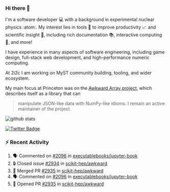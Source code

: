 ### Hi there 👋 

I'm a software developer 💻 with a background in experimental nuclear physics :atom:. My interest lies in tools :wrench: to improve productivity :chart_with_upwards_trend: and scientific insight :telescope:, including rich documentation 📚, interactive computing 🧮, and more! 

I have experience in many aspects of software engineering, including game design, full-stack web development, and high-performance numeric computing. 

At 2i2c I am working on MyST community building, tooling, and wider ecosystem. 

My main focus at Princeton was on the [Awkward Array project](awkward-array.org/), which describes itself as a library that can 
> manipulate JSON-like data with NumPy-like idioms. I remain an active maintainer of the project. 

![github stats](https://github-readme-stats.vercel.app/api?username=agoose77&show_icons=true&hide_rank=true&hide_title=true&bg_color=30,e76445,904e95&text_color=efe3ec&icon_color=efe3ec)
<!--
**agoose77/agoose77** is a ✨ _special_ ✨ repository because its `README.md` (this file) appears on your GitHub profile.

Here are some ideas to get you started:

- 🔭 I’m currently working on ...
- 🌱 I’m currently learning ...
- 👯 I’m looking to collaborate on ...
- 🤔 I’m looking for help with ...
- 💬 Ask me about ...
- 📫 How to reach me: ...
- 😄 Pronouns: ...
- ⚡ Fun fact: ...
-->

[![Twitter Badge](https://img.shields.io/twitter/follow/agoose77?style=flat-square&logo=Twitter&logoColor=white&color=cornflowerblue)](https://twitter.com/agoose77)

### :zap: Recent Activity

<!--START_SECTION:activity-->
1. 🗣 Commented on [#2096](https://github.com/executablebooks/jupyter-book/issues/2096#issuecomment-1887401524) in [executablebooks/jupyter-book](https://github.com/executablebooks/jupyter-book)
2. 🔒 Closed issue [#2934](https://github.com/scikit-hep/awkward/issues/2934) in [scikit-hep/awkward](https://github.com/scikit-hep/awkward)
3. 🎉 Merged PR [#2935](https://github.com/scikit-hep/awkward/pull/2935) in [scikit-hep/awkward](https://github.com/scikit-hep/awkward)
4. 🗣 Commented on [#2096](https://github.com/executablebooks/jupyter-book/issues/2096#issuecomment-1887189393) in [executablebooks/jupyter-book](https://github.com/executablebooks/jupyter-book)
5. 💪 Opened PR [#2935](https://github.com/scikit-hep/awkward/pull/2935) in [scikit-hep/awkward](https://github.com/scikit-hep/awkward)
<!--END_SECTION:activity-->
